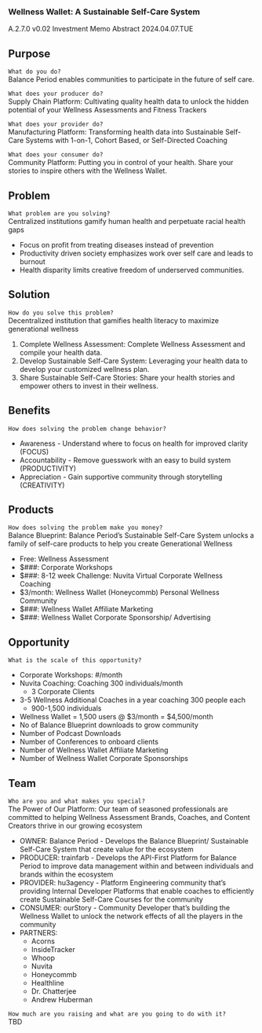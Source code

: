### Wellness Wallet: A Sustainable Self-Care System  
A.2.7.0 v0.02 Investment Memo Abstract
2024.04.07.TUE

## Purpose
`What do you do?`  
Balance Period enables communities to participate in the future of self care.

`What does your producer do?`  
Supply Chain Platform: Cultivating quality health data to unlock the hidden potential of your Wellness Assessments and Fitness Trackers

`What does your provider do?`  
Manufacturing Platform: Transforming health data into Sustainable Self-Care Systems with 1-on-1, Cohort Based, or Self-Directed Coaching

`What does your consumer do?`  
Community Platform: Putting you in control of your health. Share your stories to inspire others with the Wellness Wallet.

## Problem
`What problem are you solving?`  
Centralized institutions gamify human health and perpetuate racial health gaps
- Focus on profit from treating diseases instead of prevention
- Productivity driven society emphasizes work over self care and leads to burnout
- Health disparity limits creative freedom of underserved communities.

## Solution
`How do you solve this problem?`  
Decentralized institution that gamifies health literacy to maximize generational wellness
1. Complete Wellness Assessment: Complete Wellness Assessment and compile your health data.
2. Develop Sustainable Self-Care System: Leveraging your health data to develop your customized wellness plan.
3. Share Sustainable Self-Care Stories: Share your health stories and empower others to invest in their wellness.

## Benefits
`How does solving the problem change behavior?`  
- Awareness - Understand where to focus on health for improved clarity (FOCUS)
- Accountability - Remove guesswork with an easy to build system (PRODUCTIVITY)
- Appreciation - Gain supportive community through storytelling (CREATIVITY)

## Products
`How does solving the problem make you money?`  
Balance Blueprint: Balance Period’s Sustainable Self-Care System unlocks a family of self-care products to help you create Generational Wellness
- Free: Wellness Assessment
- $###: Corporate Workshops
- $###: 8-12 week Challenge: Nuvita Virtual Corporate Wellness Coaching
- $3/month: Wellness Wallet (Honeycommb) Personal Wellness Community
- $###: Wellness Wallet Affiliate Marketing
- $###: Wellness Wallet Corporate Sponsorship/ Advertising

## Opportunity
`What is the scale of this opportunity?`  
- Corporate Workshops: #/month
- Nuvita Coaching: Coaching 300 individuals/month
  - 3 Corporate Clients 
- 3-5 Wellness Additional Coaches in a year coaching 300 people each
  - 900-1,500 individuals
- Wellness Wallet = 1,500 users @ $3/month = $4,500/month
- No of Balance Blueprint downloads to grow community
- Number of Podcast Downloads
- Number of Conferences to onboard clients
- Number of Wellness Wallet Affiliate Marketing
- Number of Wellness Wallet Corporate Sponsorships

## Team
`Who are you and what makes you special?`  
The Power of Our Platform: Our team of seasoned professionals are committed to helping Wellness Assessment Brands, Coaches, and Content Creators thrive in our growing ecosystem
- OWNER: Balance Period - Develops the Balance Blueprint/ Sustainable Self-Care System that create value for the ecosystem
- PRODUCER: trainfarb - Develops the API-First Platform for Balance Period to improve data management within and between individuals and brands within the ecosystem
- PROVIDER: hu3agency - Platform Engineering community that’s providing Internal Developer Platforms that enable coaches to efficiently create Sustainable Self-Care Courses for the community
- CONSUMER: ourStory - Community Developer that’s building the Wellness Wallet to unlock the network effects of all the players in the community
- PARTNERS:
  - Acorns
  - InsideTracker
  - Whoop
  - Nuvita
  - Honeycommb
  - Healthline
  - Dr. Chatterjee
  - Andrew Huberman

`How much are you raising and what are you going to do with it?`  
TBD
